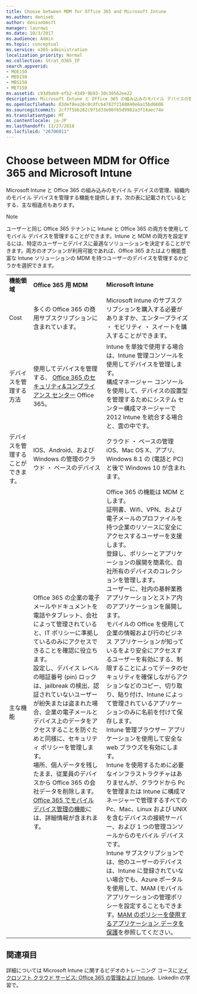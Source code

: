 ```yaml
---
title: Choose between MDM for Office 365 and Microsoft Intune
ms.author: deniseb
author: denisebmsft
manager: laurawi
ms.date: 10/3/2017
ms.audience: Admin
ms.topic: conceptual
ms.service: o365-administration
localization_priority: Normal
ms.collection: Strat_O365_IP
search.appverid:
- MOE150
- MED150
- MBS150
- MET150
ms.assetid: c93d9ab9-efb2-4349-9b93-30c30562ee22
description: Microsoft Intune と Office 365 の組み込みのモバイル デバイスの管理、組織内のモバイル デバイスを管理する機能を提供します。このトピックで説明した、重要な違いがあります。
ms.openlocfilehash: 03def8ea26c0cdfcb4782f2168840e6a15bd6606
ms.sourcegitcommit: 2cf7f5bb282c971d33e00f65d9982a3f14aec74e
ms.translationtype: MT
ms.contentlocale: ja-JP
ms.lasthandoff: 11/27/2018
ms.locfileid: "26706011"
---
```

# <a name="choose-between-mdm-for-office-365-and-microsoft-intune"></a>Choose between MDM for Office 365 and Microsoft Intune

Microsoft Intune と Office 365 の組み込みのモバイル デバイスの管理、組織内のモバイル デバイスを管理する機能を提供します。次の表に記載されているとする、主な相違点もあります。
  
> [!NOTE]
> ユーザーと同じ Office 365 テナントに Intune と Office 365 の両方を使用してモバイル デバイスを管理することができます。Intune と MDM の両方を設定するには、特定のユーザーとデバイスに最適なソリューションを決定することができます。両方のオプションが利用可能であれば、Office 365 またはより機能豊富な Intune ソリューションの MDM を持つユーザーのデバイスを管理するかどうかを選択できます。 
  
||||
|:-----|:-----|:-----|
|**機能領域** <br/> |**Office 365 用 MDM** <br/> |**Microsoft Intune** <br/> |
|Cost  <br/> |多くの Office 365 の商用サブスクリプションに含まれています。  <br/> |Microsoft Intune のサブスクリプションを購入する必要がありますか、エンタープライズ ・ モビリティ ・ スイートを購入することができます。  <br/> |
|デバイスを管理する方法  <br/> |使用してデバイスを管理する、 [Office 365 のセキュリティ&amp;コンプライアンス センター](https://security.microsoft.com) Office 365。  <br/> |Intune を単独で使用する場合は、Intune 管理コンソールを使用してデバイスを管理します。  <br/> 構成マネージャー コンソールを使用して、デバイスの設置型を管理するためにシステム センター構成マネージャーで 2012 Intune を統合する場合と、雲の中です。  <br/> |
|デバイスを管理することができます。  <br/> |IOS、Android、および Windows の管理のクラウド ・ ベースのデバイス  <br/> |クラウド ・ ベースの管理 iOS、Mac OS X、アプリ、Windows 8.1 の (電話と PC) と後で Windows 10 が含まれます。 <br/> |
|主な機能  <br/> |Office 365 の企業の電子メールやドキュメントを電話やタブレット、会社によって管理されていると、IT ポリシーに準拠しているのみにアクセスできることを確認に役立ちます。  <br/> 設定し、デバイス レベルの暗証番号 (pin) ロックは、jailbreak の検出、認証されていないユーザーが紛失または盗まれた場合、企業の電子メールとデバイス上のデータをアクセスすることを防ぐためと同様に、セキュリティ ポリシーを管理します。  <br/> 場所、個人データを残したまま、従業員のデバイスから Office 365 の会社データを削除します。  <br/> [Office 365 でモバイル デバイス管理の機能](https://support.office.com/article/a1da44e5-7475-4992-be91-9ccec25905b0)には、詳細情報が含まれます。  <br/> |Office 365 の機能は MDM とします。  <br/> 証明書、Wifi、VPN、および電子メールのプロファイルを持つ企業のリソースに安全にアクセスするユーザーを支援します。  <br/> 登録し、ポリシーとアプリケーションの展開を簡素化、自社所有のデバイスのコレクションを管理します。  <br/> ユーザーに、社内の基幹業務アプリケーションとストア内のアプリケーションを展開します。  <br/> モバイルの Office を使用して企業の情報および行のビジネス アプリケーションが知っているをより安全にアクセスするユーザーを有効にする、制限することによってデータのセキュリティを確保しながらアクションなどのコピー、切り取り、貼り付け、Intune によって管理されているアプリケーションのみに名前を付けて保存します。  <br/> Intune 管理ブラウザー アプリケーションを使用して安全な web ブラウズを有効にします。  <br/> Intune を使用するために必要なインフラストラクチャはありませんが、クラウドから Pc を管理または Intune に構成マネージャーで管理するすべての Pc、Mac、Linux および UNIX を含むデバイスの接続サーバー、および 1 つの管理コンソールからのモバイル デバイスです。  <br/> Intune サブスクリプションでは、他のユーザーのデバイスは、Intune に登録されていない場合でも、Azure ポータルを使用して、MAM (モバイル アプリケーションの管理ポリシーを設定することもできます。[MAM のポリシーを使用するアプリケーション データを保護](https://go.microsoft.com/fwlink/?LinkId=825439)を参照してください。<br/> |


## <a name="related-topics"></a>関連項目
   
詳細については Microsoft Intune に関するビデオのトレーニング コースに[マイクロソフト クラウド サービス: Office 365 の管理および Intune](https://support.office.com/article/c1224e20-3d49-4f40-99ee-fd0991880376.aspx)、LinkedIn の学習で。
  

